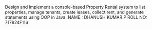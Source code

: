 Design and implement a console-based Property Rental system to list properties, manage
tenants, create leases, collect rent, and generate statements using OOP in Java.
NAME : DHANUSH KUMAR P
ROLL NO: 717824F116
